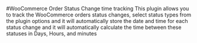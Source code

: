 #WooCommerce Order Status Change time tracking
This plugin allows you to track the WooCommerce orders status changes, select status types from the plugin options and it will automatically store the date and time for each status change and it will automatically calculate the time between these statuses in Days, Hours, and minutes
